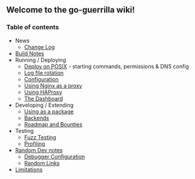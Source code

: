 ## Welcome to the go-guerrilla wiki!

### Table of contents

- News
   - [Change Log](https://github.com/phires/go-guerrilla/wiki/Change-Log)
- [Build Notes](https://github.com/phires/go-guerrilla/wiki/Build-Notes)
- Running / Deploying
   - [Deploy on POSIX](https://github.com/phires/go-guerrilla/wiki/Deploying-on-a-POSIX-system) - starting commands, permissions & DNS config
   - [Log file rotation](https://github.com/phires/go-guerrilla/wiki/Automatic-log-file-management-with-logrotate)
   - [Configuration](https://github.com/phires/go-guerrilla/wiki/Configuration)
   - [Using Nginx as a proxy](https://github.com/phires/go-guerrilla/wiki/Using-Nginx-as-a-proxy)
   - [Using HAProxy](https://github.com/phires/go-guerrilla/wiki/Using-HAProxy)
   - [The Dashboard](https://github.com/phires/go-guerrilla/wiki/The-Dashboard)
- Developing / Extending
   - [Using as a package](https://github.com/phires/go-guerrilla/wiki/API-&-Using-as-a-package)
   - [Backends](https://github.com/phires/go-guerrilla/wiki/Backends,-configuring-and-extending)
   - [Roadmap and Bounties](https://github.com/phires/go-guerrilla/wiki/Roadmap-and-Bounties)
- Testing
   - [Fuzz Testing](https://github.com/phires/go-guerrilla/wiki/Fuzz-testing)
   - [Profiling](https://github.com/phires/go-guerrilla/wiki/Profiling)
- [Random Dev notes](https://github.com/phires/go-guerrilla/wiki/Dev-Notes)
   - [Debugger Configuration](https://github.com/phires/go-guerrilla/wiki/Dev-Notes#debugger-configuration)
   - [Random Links](https://github.com/phires/go-guerrilla/wiki/Dev-Notes#random-links)
- [Limitations](https://github.com/phires/go-guerrilla/wiki/Limitations)

